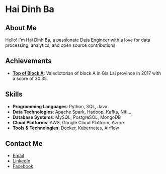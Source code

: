 # Hai Dinh Ba

## About Me
Hello! I'm Hai Dinh Ba, a passionate Data Engineer with a love for data processing, analytics, and open source contributions

## Achievements
- **[Top of Block A](https://baogialai.com.vn/chong-chenh-duong-vao-dai-hoc-cua-cau-hoc-sinh-thu-khoa-post206548.html?fbclid=IwZXh0bgNhZW0CMTAAAR10XAWhPby4bAxJG7s1UAWfZMyF8jWLRb96OI3Hxma2eWRFFnmkghBOMgw_aem_COLgR55Z1xA-R5kUh3vc_A)**: Valedictorian of block A in Gia Lai province in 2017 with a score of 30.35. 
## Skills
- **Programming Languages**: Python, SQL, Java
- **Data Technologies**: Apache Spark, Hadoop, Kafka, Nifi,...
- **Database Systems**: MySQL, PostgreSQL, MongoDB
- **Cloud Platforms**: AWS, Google Cloud Platform, Azure
- **Tools & Technologies**: Docker, Kubernetes, Airflow

## Contact Me
- [Email](mailto:dinhbahai99@gmail.com)
- [LinkedIn](https://www.linkedin.com/in/h%E1%BA%A3i-%C4%91inh-b%C3%A1-bb45282a5)
- [Facebook](https://www.facebook.com/dinhbahaiGL)
